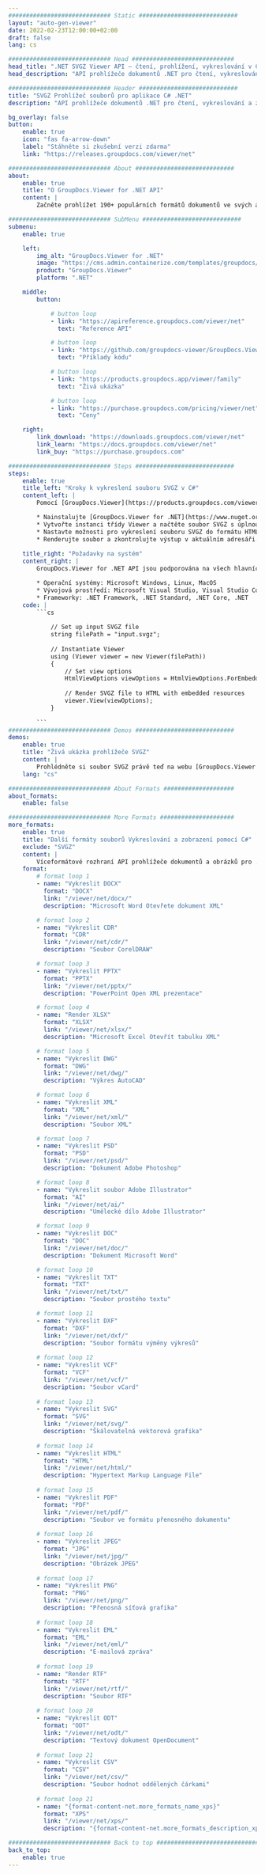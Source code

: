 ```yaml
---
############################# Static ############################
layout: "auto-gen-viewer"
date: 2022-02-23T12:00:00+02:00
draft: false
lang: cs

############################# Head #############################
head_title: ".NET SVGZ Viewer API – čtení, prohlížení, vykreslování v C# VB.NET"
head_description: "API prohlížeče dokumentů .NET pro čtení, vykreslování a zobrazování SVGZ v jakémkoli typu aplikací C#, ASP.NET, VB.NET a .NET Core."

############################# Header ############################
title: "SVGZ Prohlížeč souborů pro aplikace C# .NET" 
description: "API prohlížeče dokumentů .NET pro čtení, vykreslování a zobrazení souboru SVGZ v jakémkoli typu aplikací C#, ASP.NET, VB.NET a .NET Core. Zobrazte vykreslené soubory se skutečným formátováním a rozložením v HTML5, PDF nebo jako obrázek pomocí několika řádků kódu." 

bg_overlay: false
button:
    enable: true
    icon: "fas fa-arrow-down"
    label: "Stáhněte si zkušební verzi zdarma"
    link: "https://releases.groupdocs.com/viewer/net"

############################# About ############################
about:
    enable: true
    title: "O GroupDocs.Viewer for .NET API" 
    content: |
        Začněte prohlížet 190+ populárních formátů dokumentů ve svých aplikacích .NET pomocí rozhraní API GroupDocs.Viewer for .NET přidáním několika řádků kódu. Vývojáři mohou snadno zobrazit PDF, textový editor, tabulku Excel, prezentace, Visio, Project, Outlook a mnoho dalších oblíbených formátů dokumentů v HTML5, obrázkových nebo PDF režimech. Vykreslování dokumentu je rychlé, identické s původním zdrojovým souborem a nevyžaduje instalaci dalšího softwaru ani jiných externích knihoven.

############################# SubMenu ############################
submenu:
    enable: true

    left:
        img_alt: "GroupDocs.Viewer for .NET"
        image: "https://cms.admin.containerize.com/templates/groupdocs/images/product-logos/90x90-noborder/groupdocs-viewer-net.png"
        product: "GroupDocs.Viewer"
        platform: ".NET"

    middle:
        button:

            # button loop
            - link: "https://apireference.groupdocs.com/viewer/net"
              text: "Reference API"

            # button loop
            - link: "https://github.com/groupdocs-viewer/GroupDocs.Viewer-for-.NET"
              text: "Příklady kódu"

            # button loop
            - link: "https://products.groupdocs.app/viewer/family"
              text: "Živá ukázka"

            # button loop
            - link: "https://purchase.groupdocs.com/pricing/viewer/net"
              text: "Ceny"

    right:
        link_download: "https://downloads.groupdocs.com/viewer/net"
        link_learn: "https://docs.groupdocs.com/viewer/net"
        link_buy: "https://purchase.groupdocs.com"

############################# Steps ############################
steps:
    enable: true
    title_left: "Kroky k vykreslení souboru SVGZ v C#" 
    content_left: |
        Pomocí [GroupDocs.Viewer](https://products.groupdocs.com/viewer/net/) můžete vykreslit SVGZ do HTML, JPEG, PNG nebo PDF v několika krocích.

        * Nainstalujte [GroupDocs.Viewer for .NET](https://www.nuget.org/packages/groupdocs.viewer) pomocí svého oblíbeného správce balíčků. 
        * Vytvořte instanci třídy Viewer a načtěte soubor SVGZ s úplnou cestou. 
        * Nastavte možnosti pro vykreslení souboru SVGZ do formátu HTML, PNG, JPEG nebo PDF. 
        * Renderujte soubor a zkontrolujte výstup v aktuálním adresáři. 
        
    title_right: "Požadavky na systém" 
    content_right: |
        GroupDocs.Viewer for .NET API jsou podporována na všech hlavních platformách a operačních systémech. Před spuštěním níže uvedeného kódu se prosím ujistěte, že máte na svém systému nainstalovány následující předpoklady.

        * Operační systémy: Microsoft Windows, Linux, MacOS 
        * Vývojová prostředí: Microsoft Visual Studio, Visual Studio Code, .NET CLI 
        * Frameworky: .NET Framework, .NET Standard, .NET Core, .NET 
    code: |
        ```cs
                        
            // Set up input SVGZ file
            string filePath = "input.svgz";
        
            // Instantiate Viewer
            using (Viewer viewer = new Viewer(filePath))
            {
            	// Set view options 
            	HtmlViewOptions viewOptions = HtmlViewOptions.ForEmbeddedResources();
                    
            	// Render SVGZ file to HTML with embedded resources
            	viewer.View(viewOptions);
            }
             
        ```
############################# Demos ############################
demos:
    enable: true
    title: "Živá ukázka prohlížeče SVGZ"
    content: |
        Prohlédněte si soubor SVGZ právě teď na webu [GroupDocs.Viewer Online Apps](https://products.groupdocs.app/viewer/svgz).
    lang: "cs"

############################# About Formats ####################
about_formats:
    enable: false

############################# More Formats #####################
more_formats:
    enable: true
    title: "Další formáty souborů Vykreslování a zobrazení pomocí C#"
    exclude: "SVGZ"
    content: |
        Víceformátové rozhraní API prohlížeče dokumentů a obrázků pro .NET. Prohlédněte si některé z oblíbených formátů souborů níže bez jakýchkoli externích prohlížečů.
    format: 
        # format loop 1
        - name: "Vykreslit DOCX"
          format: "DOCX"
          link: "/viewer/net/docx/"
          description: "Microsoft Word Otevřete dokument XML" 

        # format loop 2
        - name: "Vykreslit CDR" 
          format: "CDR"
          link: "/viewer/net/cdr/"
          description: "Soubor CorelDRAW" 

        # format loop 3
        - name: "Vykreslit PPTX"
          format: "PPTX"
          link: "/viewer/net/pptx/"
          description: "PowerPoint Open XML prezentace" 

        # format loop 4
        - name: "Render XLSX"
          format: "XLSX"
          link: "/viewer/net/xlsx/"
          description: "Microsoft Excel Otevřít tabulku XML" 

        # format loop 5
        - name: "Vykreslit DWG"
          format: "DWG"
          link: "/viewer/net/dwg/"
          description: "Výkres AutoCAD"

        # format loop 6
        - name: "Vykreslit XML"
          format: "XML"
          link: "/viewer/net/xml/"
          description: "Soubor XML"

        # format loop 7
        - name: "Vykreslit PSD"
          format: "PSD"
          link: "/viewer/net/psd/"
          description: "Dokument Adobe Photoshop"

        # format loop 8
        - name: "Vykreslit soubor Adobe Illustrator"
          format: "AI"
          link: "/viewer/net/ai/"
          description: "Umělecké dílo Adobe Illustrator"

        # format loop 9
        - name: "Vykreslit DOC"
          format: "DOC"
          link: "/viewer/net/doc/"
          description: "Dokument Microsoft Word" 

        # format loop 10
        - name: "Vykreslit TXT" 
          format: "TXT"
          link: "/viewer/net/txt/"
          description: "Soubor prostého textu" 

        # format loop 11
        - name: "Vykreslit DXF" 
          format: "DXF"
          link: "/viewer/net/dxf/"
          description: "Soubor formátu výměny výkresů"  
          
        # format loop 12
        - name: "Vykreslit VCF"
          format: "VCF"
          link: "/viewer/net/vcf/"
          description: "Soubor vCard"  
              
        # format loop 13
        - name: "Vykreslit SVG"
          format: "SVG"
          link: "/viewer/net/svg/"
          description: "Škálovatelná vektorová grafika" 
          
        # format loop 14
        - name: "Vykreslit HTML"
          format: "HTML"
          link: "/viewer/net/html/"
          description: "Hypertext Markup Language File" 
          
        # format loop 15
        - name: "Vykreslit PDF"
          format: "PDF"
          link: "/viewer/net/pdf/"
          description: "Soubor ve formátu přenosného dokumentu"
          
        # format loop 16
        - name: "Vykreslit JPEG"
          format: "JPG"
          link: "/viewer/net/jpg/"
          description: "Obrázek JPEG"
          
        # format loop 17
        - name: "Vykreslit PNG"
          format: "PNG"
          link: "/viewer/net/png/"
          description: "Přenosná síťová grafika" 
          
        # format loop 18
        - name: "Vykreslit EML"
          format: "EML"
          link: "/viewer/net/eml/"
          description: "E-mailová zpráva" 
          
        # format loop 19
        - name: "Render RTF"
          format: "RTF"
          link: "/viewer/net/rtf/"
          description: "Soubor RTF" 
          
        # format loop 20
        - name: "Vykreslit ODT"
          format: "ODT"
          link: "/viewer/net/odt/"
          description: "Textový dokument OpenDocument" 
          
        # format loop 21
        - name: "Vykreslit CSV"
          format: "CSV"
          link: "/viewer/net/csv/"
          description: "Soubor hodnot oddělených čárkami" 
          
        # format loop 21
        - name: "{format-content-net.more_formats_name_xps}"
          format: "XPS"
          link: "/viewer/net/xps/"
          description: "{format-content-net.more_formats_description_xps}" 

############################# Back to top ###############################
back_to_top:
    enable: true
---
```

